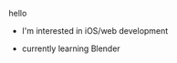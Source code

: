 

<!---
jackderemiah/jackderemiah is a ✨ special ✨ repository because its `README.md` (this file) appears on your GitHub profile.
You can click the Preview link to take a look at your changes.
--->
 hello

  -  I'm interested in iOS/web development 

  -  currently learning Blender



